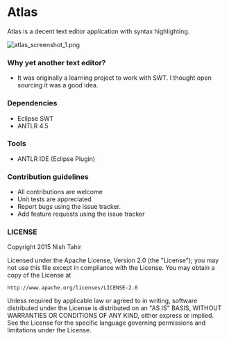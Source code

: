 # Atlas #

Atlas is a decent text editor application with syntax highlighting.

![atlas_screenshot_1.png](https://bitbucket.org/repo/d5b8M5/images/3113262366-atlas_screenshot_1.png)

### Why yet another text editor? ###

* It was originally a learning project to work with SWT. I thought open sourcing it was a good idea.

### Dependencies ###

* Eclipse SWT
* ANTLR 4.5

### Tools ###

* ANTLR IDE (Eclipse Plugin)

### Contribution guidelines ###

* All contributions are welcome
* Unit tests are appreciated
* Report bugs using the issue tracker.
* Add feature requests using the issue tracker

### LICENSE ###

Copyright 2015 Nish Tahir

Licensed under the Apache License, Version 2.0 (the "License");
you may not use this file except in compliance with the License.
You may obtain a copy of the License at

    http://www.apache.org/licenses/LICENSE-2.0

Unless required by applicable law or agreed to in writing, software
distributed under the License is distributed on an "AS IS" BASIS,
WITHOUT WARRANTIES OR CONDITIONS OF ANY KIND, either express or implied.
See the License for the specific language governing permissions and
limitations under the License.